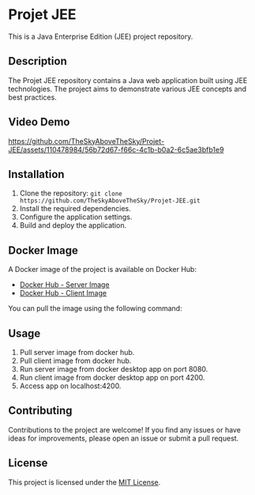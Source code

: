 # Projet JEE

This is a Java Enterprise Edition (JEE) project repository.

## Description

The Projet JEE repository contains a Java web application built using JEE technologies. The project aims to demonstrate various JEE concepts and best practices.

## Video Demo

https://github.com/TheSkyAboveTheSky/Projet-JEE/assets/110478984/56b72d67-f66c-4c1b-b0a2-6c5ae3bfb1e9

## Installation

1. Clone the repository: `git clone https://github.com/TheSkyAboveTheSky/Projet-JEE.git`
2. Install the required dependencies.
3. Configure the application settings.
4. Build and deploy the application.

## Docker Image

A Docker image of the project is available on Docker Hub:


- [Docker Hub - Server Image](https://hub.docker.com/layers/oussamarhouch/projet-jee/backend/images/sha256-48a1b0a34fba5bdd344e6f5721f3f24f4e9812adf5451dd96d8e418c7f26cd7a?context=repo)
- [Docker Hub - Client Image](https://hub.docker.com/layers/oussamarhouch/projet-jee/frontend/images/sha256-2793e879fc01ca50aacfa13ff677372d5987836c1f678ec565af6026fcb130dc?context=repo)

You can pull the image using the following command:


## Usage

1. Pull server image from docker hub.
2. Pull client image from docker hub.
3. Run server image from docker desktop app on port 8080.
4. Run client image from docker desktop app on port 4200.
5. Access app on  localhost:4200.

## Contributing

Contributions to the project are welcome! If you find any issues or have ideas for improvements, please open an issue or submit a pull request.

## License

This project is licensed under the [MIT License](LICENSE).



